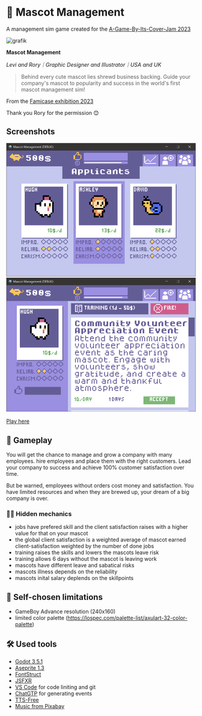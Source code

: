 # 🐶 Mascot Management
A management sim game created for the [A-Game-By-Its-Cover-Jam 2023](https://itch.io/jam/a-game-by-its-cover-2023)

![grafik](https://github.com/Milchreis/Mascot-Management/assets/544436/39e7380d-333a-4e57-9b53-0a06e136e9ec)

**Mascot Management**

*Levi and Rory｜Graphic Designer and Illustrator｜USA and UK*

> Behind every cute mascot lies shrewd business backing. Guide your company's mascot to popularity and success in the world's first mascot management sim!

From the [Famicase exhibition 2023](https://famicase.com/23/index.html)

Thank you Rory for the permission 😊

## Screenshots

![grafik](https://github.com/Milchreis/Mascot-Management/blob/main/concept/screenshot1.png?raw=true)
![grafik](https://github.com/Milchreis/Mascot-Management/blob/main/concept/screenshot2.png?raw=true)

[Play here](https://milchreiz.itch.io/mascot-management)

## 🎯 Gameplay

You will get the chance to manage and grow a company with many employees. hire employees and place them with the right customers. Lead your company to success and achieve 100% customer satisfaction over time.

But be warned, employees without orders cost money and satisfaction. You have limited resources and when they are brewed up, your dream of a big company is over.

### 🕵️‍♀️ Hidden mechanics

 - jobs have prefered skill and the client satisfaction raises with a higher value for that on your mascot
 - the global client satisfaction is a weighted average of mascot earned client-satisfaction weighted by the number of done jobs
 - training raises the skills and lowers the mascots leave risk
 - training allows 6 days without the mascot is leaving work
 - mascots have different leave and sabatical risks
 - mascots illness depends on the reliability
 - mascots inital salary deplends on the skillpoints

## 🚩 Self-chosen limitations
 - GameBoy Advance resolution (240x160)
 - limited color palette (https://lospec.com/palette-list/axulart-32-color-palette)

## 🛠 Used tools
 - [Godot 3.5.1](https://godotengine.org/download/)
 - [Aseprite 1.3](https://www.aseprite.org/)
 - [FontStruct](https://fontstruct.com/)
 - [JSFXR](https://sfxr.me/)
 - [VS Code](https://code.visualstudio.com/) for code liniting and git
 - [ChatGTP](https://chat.openai.com) for generating events
 - [TTS-Free](https://ttsfree.com/)
 - [Music from Pixabay](https://pixabay.com/de/music/videospiele-8-bit-arcade-138828/)